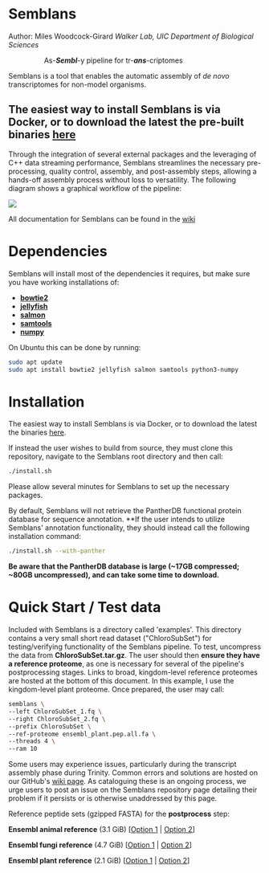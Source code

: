 # Semblans
Author: Miles Woodcock-Girard
*Walker Lab, UIC Department of Biological Sciences*

&nbsp;&nbsp;&nbsp;&nbsp;&nbsp;&nbsp;&nbsp;&nbsp;&nbsp;&nbsp;&nbsp;&nbsp;&nbsp;&nbsp;&nbsp;&nbsp;&nbsp; As-***Sembl***-y pipeline for tr-***ans***-criptomes

Semblans is a tool that enables the automatic assembly of *de novo* transcriptomes for non-model organisms.

## The easiest way to install Semblans is via Docker, or to download the latest the pre-built binaries [here](https://github.com/gladshire/Semblans/releases)

Through the integration of several external packages and the leveraging of C++ data streaming performance, Semblans streamlines the necessary pre-processing, quality control, assembly, and post-assembly steps, allowing a hands-off assembly process without loss to versatility. The following diagram shows a graphical workflow of the pipeline:

![](https://live.staticflickr.com/65535/54238413023_f9215a0ee1_o.jpg)

All documentation for Semblans can be found in the [wiki](https://github.com/gladshire/Semblans/wiki)

# Dependencies

Semblans will install most of the dependencies it requires, but make sure you have working installations of:
- [**bowtie2**](https://bowtie-bio.sourceforge.net/bowtie2/index.shtml)
- [**jellyfish**](https://genome.umd.edu/jellyfish.html)
- [**salmon**](https://salmon.readthedocs.io/en/latest/salmon.html)
- [**samtools**](http://www.htslib.org)
- [**numpy**](https://numpy.org)

On Ubuntu this can be done by running:
```bash
sudo apt update
sudo apt install bowtie2 jellyfish salmon samtools python3-numpy
```

# Installation

The easiest way to install Semblans is via Docker, or to download the latest the binaries [here](https://github.com/gladshire/Semblans/releases).

If instead the user wishes to build from source, they must clone this repository, navigate to the Semblans root directory and then call:

```bash
./install.sh
```
Please allow several minutes for Semblans to set up the necessary packages.

By default, Semblans will not retrieve the PantherDB functional protein database for sequence annotation. **If the user intends to utilize Semblans' annotation functionality, they should instead call the following installation command:
```bash
./install.sh --with-panther
```
**Be aware that the PantherDB database is large (~17GB compressed; ~80GB uncompressed), and can take some time to download.**

# Quick Start / Test data

Included with Semblans is a directory called 'examples'. This directory contains a very small short read dataset ("ChloroSubSet") for testing/verifying functionality of the Semblans pipeline. To test, uncompress the data from **ChloroSubSet.tar.gz**. The user should then **ensure they have a reference proteome**, as one is necessary for several of the pipeline's postprocessing stages. Links to broad, kingdom-level reference proteomes are hosted at the bottom of this document. In this example, I use the kingdom-level plant proteome. Once prepared, the user may call:
```bash
semblans \
--left ChloroSubSet_1.fq \
--right ChloroSubSet_2.fq \
--prefix ChloroSubSet \
--ref-proteome ensembl_plant.pep.all.fa \
--threads 4 \
--ram 10
```
Some users may experience issues, particularly during the transcript assembly phase during Trinity. Common errors and solutions are hosted on our GitHub's [wiki page](https://github.com/gladshire/Semblans/wiki/Common-Errors-&-Solutions#issues-at-trinity-stage). As cataloguing these is an ongoing process, we urge users to post an issue on the Semblans repository page detailing their problem if it persists or is otherwise unaddressed by this page.

Reference peptide sets (gzipped FASTA) for the **postprocess** step:

**Ensembl animal reference** (3.1 GiB) [[Option 1](https://uofi.box.com/shared/static/0rlp6q0u5uvc161mzbdr3c0xoiti63sk) | [Option 2](https://www.dropbox.com/scl/fi/n49jm9i1yscrfrsj1dnq8/ensembl_animals.pep.all.fa.gz?rlkey=yemush6bm36wr4fu7dpe8h5e0&st=98kgb83l&dl=1)]

**Ensembl fungi reference** (4.7 GiB) [[Option 1](https://uofi.box.com/shared/static/qc4nmun4apb0pik5fqxukn4qvn3wm943) | [Option 2](https://www.dropbox.com/scl/fi/8as6tci331utcrqrl7txz/ensembl_fungi.pep.all.fa.gz?rlkey=eyhsv35lelnao5xgd7s9dy51e&st=oc9dz9s6&dl=1)]

**Ensembl plant reference** (2.1 GiB) [[Option 1](https://uofi.box.com/shared/static/lvg7x2qrxvg8hfcmue9xv4y9t1rgfb48) | [Option 2](https://www.dropbox.com/scl/fi/hbvtnd9wsiwt8k7gakcmq/ensembl_plant.pep.all.fa.gz?rlkey=8cp9sn5wrt9uu4vc2pmg8xvin&st=1gesuqq0&dl=1)]
